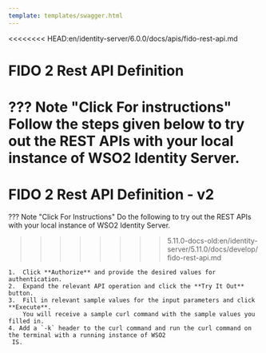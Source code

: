 ```yaml
---
template: templates/swagger.html
---
```


<<<<<<<< HEAD:en/identity-server/6.0.0/docs/apis/fido-rest-api.md
# FIDO 2 Rest API Definition

??? Note "Click For instructions"
    Follow the steps given below to try out the REST APIs with your local instance of WSO2 Identity Server.
========
# FIDO 2 Rest API Definition - v2

??? Note "Click For Instructions"
    Do the following to try out the REST APIs with your local instance of WSO2 Identity Server. 
>>>>>>>> 5.11.0-docs-old:en/identity-server/5.11.0/docs/develop/fido-rest-api.md
    
    1.  Click **Authorize** and provide the desired values for authentication. 
    2.  Expand the relevant API operation and click the **Try It Out** button.  
    3.  Fill in relevant sample values for the input parameters and click **Execute**. 
        You will receive a sample curl command with the sample values you filled in. 
    4. Add a `-k` header to the curl command and run the curl command on the terminal with a running instance of WSO2
     IS. 

<div id="swagger-ui"></div>
<script>

  // Begin Swagger UI call region
  const ui = SwaggerUIBundle({
<<<<<<<< HEAD:en/identity-server/6.0.0/docs/apis/fido-rest-api.md
     url: "{{base_path}}/apis/restapis/fido.yaml",
========
    url: "https://raw.githubusercontent.com/wso2-extensions/identity-local-auth-fido/v5.2.8/components/org.wso2.carbon.identity.application.authenticator.fido2.endpoint/src/main/resources/fido.yaml",
>>>>>>>> 5.11.0-docs-old:en/identity-server/5.11.0/docs/develop/fido-rest-api.md
    dom_id: '#swagger-ui',
    deepLinking: true,
    validatorUrl: null,
    presets: [
      SwaggerUIBundle.presets.apis,
      SwaggerUIStandalonePreset
    ],
    plugins: [
      SwaggerUIBundle.plugins.DownloadUrl
    ],
    layout: "StandaloneLayout"
  })
  // End Swagger UI call region

   window.ui = ui
</script>
